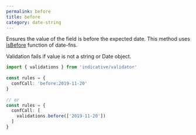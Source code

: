 ```yaml
---
permalink: before
title: before
category: date-string
---
```


Ensures the value of the field is before the expected date.
This method uses [isBefore](https://date-fns.org/docs/isBefore) function of date-fns.
 
Validation fails if value is not a string or Date object.
 
```ts
import { validations } from 'indicative/validator'
 
const rules = {
  confCall: 'before:2019-11-20'
}
 
// or
const rules = {
  confCall: [
    validations.before(['2019-11-20'])
  ]
}
```